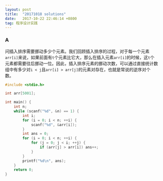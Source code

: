 ```yaml
---
layout: post
title:  "20171018 solutions"
date:   2017-10-22 22:46:14 +0800
tag: 程序设计实践
---
```


### A
问插入排序需要挪动多少个元素。我们回顾插入排序的过程，对于每一个元素`arr[i]`来说，如果前面有`t`个元素比它大，那么在插入元素`arr[i]`的时候，这`t`个元素都需要往后挪动一位。因此，插入排序元素的挪动次数，可以通过直接统计数组中有多少对`i < j`且`arr[i] > arr[j]`的元素对存在，也就是常说的逆序对个数。


```C
#include <stdio.h>

int arr[5001];

int main() {
    int n;
    while (scanf("%d", &n) == 1) {
        int i;
        for (i = 0; i < n; ++i) {
            scanf("%d", &arr[i]);
        }
        int ans = 0;
        for (i = 0; i < n; ++i) {
            for (j = 0; j < i; ++j) {
                if (arr[j] > arr[i]) ans++;
            }
        }
        printf("%d\n", ans);
    }
    return 0;
}

```

